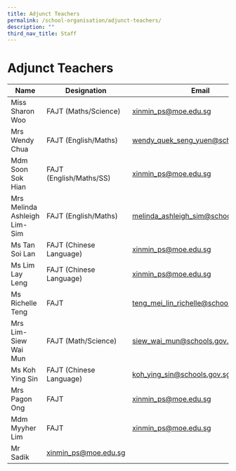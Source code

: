 ```yaml
---
title: Adjunct Teachers
permalink: /school-organisation/adjunct-teachers/
description: ""
third_nav_title: Staff
---
```

# **Adjunct Teachers**

| Name 	| Designation 	| Email 	|
|---	|---	|---	|
| Miss Sharon Woo 	| FAJT (Maths/Science) 	| [xinmin_ps@moe.edu.sg](xinmin_ps@moe.edu.sg)|
| Mrs Wendy Chua 	| FAJT (English/Maths) 	| [wendy_quek_seng_yuen@schools.gov.sg](mailto:wendy_quek_seng_yuen@schools.gov.sg) 	|
| Mdm Soon Sok Hian 	| FAJT (English/Maths/SS) 	| [xinmin_ps@moe.edu.sg](mailto:xinmin_ps@moe.edu.sg) 	|
| Mrs Melinda Ashleigh Lim-Sim 	| FAJT (English/Maths) 	| [melinda_ashleigh_sim@schools.gov.sg](mailto:melinda_ashleigh_sim@schools.gov.sg) 	|
| Ms Tan Soi Lan 	| FAJT (Chinese Language) 	| xinmin_ps@moe.edu.sg 	|
| Ms Lim Lay Leng 	| FAJT (Chinese Language) 	| [xinmin_ps@moe.edu.sg](mailto:xinmin_ps@moe.edu.sg) 	|
|Ms Richelle Teng| FAJT | teng_mei_lin_richelle@schools.gov.sg|
|Mrs Lim-Siew Wai Mun | FAJT (Math/Science) | siew_wai_mun@schools.gov.sg|
|Ms Koh Ying Sin| FAJT (Chinese Language) | koh_ying_sin@schools.gov.sg|
|Mrs Pagon Ong|FAJT |xinmin_ps@moe.edu.sg|
|Mdm Myyher Lim|FAJT|xinmin_ps@moe.edu.sg|
|Mr Sadik|xinmin_ps@moe.edu.sg|